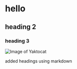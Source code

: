 #  hello
## heading 2
### heading 3
![Image of Yaktocat](https://octodex.github.com/images/yaktocat.png) 







added headings using markdown
